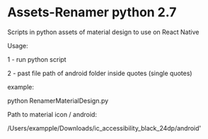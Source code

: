 # Assets-Renamer python 2.7
Scripts in python assets of material design to use on React Native


Usage:

1 - run python script 

2 - past file path of android folder inside quotes (single quotes)

example:

python RenamerMaterialDesign.py

Path to material icon / android:

/Users/exampple/Downloads/ic_accessibility_black_24dp/android'
